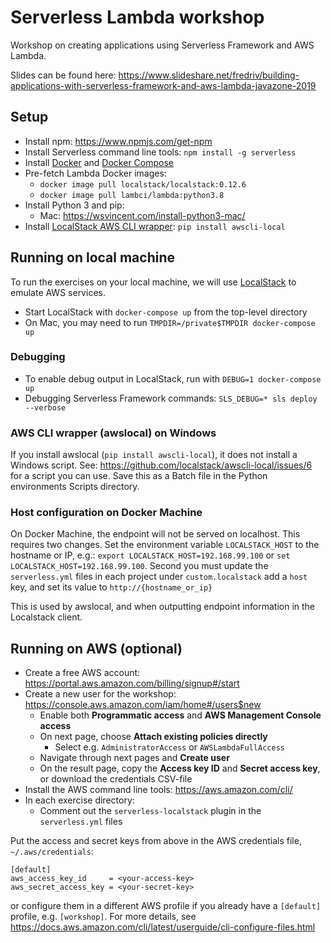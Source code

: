 Serverless Lambda workshop
==========================

Workshop on creating applications using Serverless Framework and AWS Lambda.

Slides can be found here: https://www.slideshare.net/fredriv/building-applications-with-serverless-framework-and-aws-lambda-javazone-2019

## Setup

- Install npm: https://www.npmjs.com/get-npm
- Install Serverless command line tools: `npm install -g serverless`
- Install [Docker](https://docs.docker.com/install/#supported-platforms) and [Docker Compose](https://docs.docker.com/compose/install/)
- Pre-fetch Lambda Docker images:
  - `docker image pull localstack/localstack:0.12.6`
  - `docker image pull lambci/lambda:python3.8`
- Install Python 3 and pip:
  - Mac: https://wsvincent.com/install-python3-mac/
- Install [LocalStack AWS CLI wrapper](https://github.com/localstack/awscli-local): `pip install awscli-local`

## Running on local machine

To run the exercises on your local machine, we will use [LocalStack](https://github.com/localstack/localstack) to emulate AWS services.

- Start LocalStack with `docker-compose up` from the top-level directory
- On Mac, you may need to run `TMPDIR=/private$TMPDIR docker-compose up`

### Debugging

- To enable debug output in LocalStack, run with `DEBUG=1 docker-compose up`
- Debugging Serverless Framework commands: `SLS_DEBUG=* sls deploy --verbose`

### AWS CLI wrapper (awslocal) on Windows

If you install awslocal (`pip install awscli-local`), it does not install a Windows script. See: https://github.com/localstack/awscli-local/issues/6 for a script you can use. Save this as a Batch file in the Python environments Scripts directory.

### Host configuration on Docker Machine

On Docker Machine, the endpoint will not be served on localhost. This requires two changes. Set the environment variable `LOCALSTACK_HOST` to the hostname or IP, e.g.: `export LOCALSTACK_HOST=192.168.99.100` or `set LOCALSTACK_HOST=192.168.99.100`. Second you must update the `serverless.yml` files in each project under `custom.localstack` add a `host` key, and set its value to `http://{hostname_or_ip}`

This is used by awslocal, and when outputting endpoint information in the Localstack client.

## Running on AWS (optional)

- Create a free AWS account: https://portal.aws.amazon.com/billing/signup#/start
- Create a new user for the workshop: https://console.aws.amazon.com/iam/home#/users$new
  - Enable both **Programmatic access** and **AWS Management Console access**
  - On next page, choose **Attach existing policies directly**
    - Select e.g. `AdministratorAccess` or `AWSLambdaFullAccess`
  - Navigate through next pages and **Create user**
  - On the result page, copy the **Access key ID** and **Secret access key**, or download the credentials CSV-file
- Install the AWS command line tools: https://aws.amazon.com/cli/
- In each exercise directory:
  - Comment out the `serverless-localstack` plugin in the `serverless.yml` files

Put the access and secret keys from above in the AWS credentials file, `~/.aws/credentials`:
```
[default]
aws_access_key_id     = <your-access-key>
aws_secret_access_key = <your-secret-key>
```
or configure them in a different AWS profile if you already have a `[default]` profile, e.g. `[workshop]`. For more details, see https://docs.aws.amazon.com/cli/latest/userguide/cli-configure-files.html


